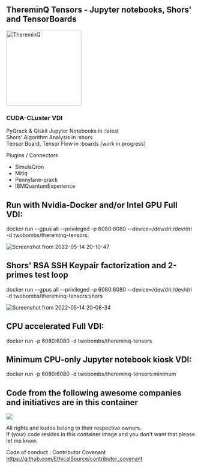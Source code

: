 ## ThereminQ Tensors - Jupyter notebooks, Shors' and TensorBoards
<img width="200" alt="ThereminQ" src="https://user-images.githubusercontent.com/12692227/147117984-86c4b4b6-d55d-41ba-aab8-f056a6403902.gif">

### CUDA-CLuster VDI

PyQrack & Qiskit Jupyter Notebooks in :latest <br>
Shors' Algorithm Analysis in :shors <br>
Tensor Board, Tensor Flow in :boards [work in progress]<br>

Plugins / Connectors
- SimulaQron
- Mitiq
- Pennylane-qrack
- IBMQuantumExperience

## Run with Nvidia-Docker and/or Intel GPU Full VDI:
docker run --gpus all --privileged -p 6080:6080 --device=/dev/dri:/dev/dri -d twobombs/thereminq-tensors:<tag>

![Screenshot from 2022-05-14 20-10-47](https://user-images.githubusercontent.com/12692227/168443646-35d34d39-b85b-4289-a8d7-a463c89ddc20.png)

## Shors' RSA SSH Keypair factorization and 2-primes test loop 
docker run --gpus all --privileged -p 6080:6080 --device=/dev/dri:/dev/dri -d twobombs/thereminq-tensors:shors

![Screenshot from 2022-05-14 20-08-34](https://user-images.githubusercontent.com/12692227/168443560-2b001178-0a5c-46aa-b151-ce856cf53804.png)

## CPU accelerated Full VDI:
docker run -p 6080:6080 -d twobombs/thereminq-tensors

## Minimum CPU-only Jupyter notebook kiosk VDI:
docker run -p 6080:6080 -d twobombs/thereminq-tensors:minimum

## Code from the following awesome companies and initiatives are in this container

![](https://user-images.githubusercontent.com/12692227/57654809-61c07f00-75d5-11e9-9005-38d60d8d4db4.png)

All rights and kudos belong to their respective owners. <br>
If (your) code resides in this container image and you don't want that please let me know. <br>

Code of conduct : Contributor Covenant 
https://github.com/EthicalSource/contributor_covenant
